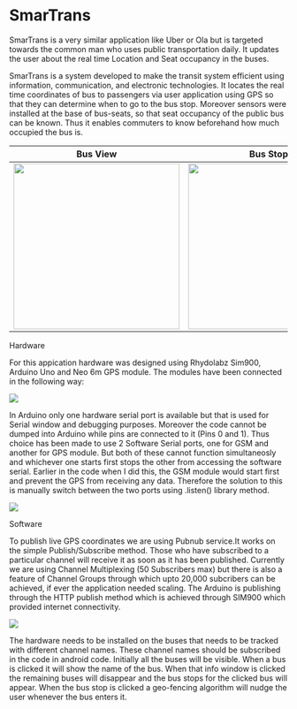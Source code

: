 # SmarTrans

SmarTrans is a very similar application like Uber or Ola but is targeted towards the common man who uses public transportation daily. It updates the user about the real time Location and Seat occupancy in the buses.

SmarTrans is a system developed to make the transit system efficient using information, communication,  and electronic technologies. It locates the real time coordinates of bus to passengers via user application using GPS so that they can determine when to go to the bus stop. Moreover sensors were installed at the base of bus-seats, so that seat occupancy of the public bus can be known. Thus it enables commuters to know beforehand how much occupied the bus is.

Bus View | Bus Stops | Geo Fencing  
:-------------------------:|:-------------------------:|:--------------------:
<img src="https://github.com/mehul-bechra/SmarTrans/blob/master/Screenshots/bus.png" width="300"> |<img src="https://github.com/mehul-bechra/SmarTrans/blob/master/Screenshots/bus-stop.png" width="300"> | <img src="https://github.com/mehul-bechra/SmarTrans/blob/master/Screenshots/geo-fence.png" width="300">

Hardware

For this appication hardware was designed using Rhydolabz Sim900, Arduino Uno and Neo 6m GPS module. The modules have been connected in the following way:

<img src="https://github.com/mehul-bechra/SmarTrans/blob/master/Screenshots/hardware.png">

In Arduino only one hardware serial port is available but that is used for Serial window and debugging purposes. Moreover the code cannot be dumped into Arduino while pins are connected to it (Pins 0 and 1). Thus choice has been made to use 2 Software Serial ports, one for GSM and another for GPS module. But both of these cannot function simultaneosly and whichever one starts first stops the other from accessing the software serial. Earlier in the code when I did this, the GSM module would start first and prevent the GPS from receiving any data. Therefore the solution to this is manually switch between the two ports using .listen() library method.

<img src="https://github.com/mehul-bechra/SmarTrans/blob/master/Screenshots/listen.png">

Software

To publish live GPS coordinates we are using Pubnub service.It works on the simple Publish/Subscribe method. Those who have subscribed to a particular channel will receive it as soon as it has been published. Currently we are using Channel Multiplexing (50 Subscribers max) but there is also a feature of Channel Groups through which upto 20,000 subcribers can be achieved, if ever the application needed scaling. The Arduino is publishing through the HTTP publish method which is achieved through SIM900 which provided internet connectivity.

<img src="https://github.com/mehul-bechra/SmarTrans/blob/master/Screenshots/pubnub.png">

The hardware needs to be installed on the buses that needs to be tracked with different channel names. These channel names should be subscribed in the code in android code. Initially all the buses will be visible. When a bus is clicked it will show the name of the bus. When that info window is clicked the remaining buses will disappear and the bus stops for the clicked bus will appear. When the bus stop is clicked a geo-fencing algorithm will nudge the user whenever the bus enters it.
